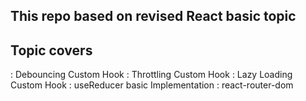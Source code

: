## This repo based on revised React basic topic
## Topic covers
   : Debouncing Custom Hook
   : Throttling Custom Hook
   : Lazy Loading Custom Hook
   : useReducer basic Implementation
   : react-router-dom
   